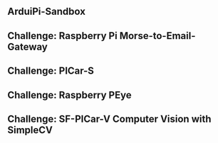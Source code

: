 ## ArduiPi-Sandbox

## Challenge: Raspberry Pi Morse-to-Email-Gateway

## Challenge: PICar-S

## Challenge: Raspberry PEye

## Challenge: SF-PICar-V Computer Vision with SimpleCV